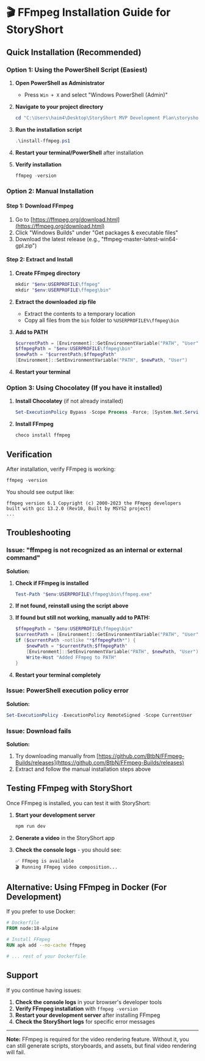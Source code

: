 # 🎬 FFmpeg Installation Guide for StoryShort

## Quick Installation (Recommended)

### Option 1: Using the PowerShell Script (Easiest)

1. **Open PowerShell as Administrator**
   - Press `Win + X` and select "Windows PowerShell (Admin)"

2. **Navigate to your project directory**
   ```powershell
   cd "C:\Users\haim4\Desktop\StoryShort MVP Development Plan\storyshort"
   ```

3. **Run the installation script**
   ```powershell
   .\install-ffmpeg.ps1
   ```

4. **Restart your terminal/PowerShell** after installation

5. **Verify installation**
   ```powershell
   ffmpeg -version
   ```

### Option 2: Manual Installation

#### Step 1: Download FFmpeg
1. Go to [https://ffmpeg.org/download.html](https://ffmpeg.org/download.html)
2. Click "Windows Builds" under "Get packages & executable files"
3. Download the latest release (e.g., "ffmpeg-master-latest-win64-gpl.zip")

#### Step 2: Extract and Install
1. **Create FFmpeg directory**
   ```powershell
   mkdir "$env:USERPROFILE\ffmpeg"
   mkdir "$env:USERPROFILE\ffmpeg\bin"
   ```

2. **Extract the downloaded zip file**
   - Extract the contents to a temporary location
   - Copy all files from the `bin` folder to `%USERPROFILE%\ffmpeg\bin`

3. **Add to PATH**
   ```powershell
   $currentPath = [Environment]::GetEnvironmentVariable("PATH", "User")
   $ffmpegPath = "$env:USERPROFILE\ffmpeg\bin"
   $newPath = "$currentPath;$ffmpegPath"
   [Environment]::SetEnvironmentVariable("PATH", $newPath, "User")
   ```

4. **Restart your terminal**

### Option 3: Using Chocolatey (If you have it installed)

1. **Install Chocolatey** (if not already installed)
   ```powershell
   Set-ExecutionPolicy Bypass -Scope Process -Force; [System.Net.ServicePointManager]::SecurityProtocol = [System.Net.ServicePointManager]::SecurityProtocol -bor 3072; iex ((New-Object System.Net.WebClient).DownloadString('https://community.chocolatey.org/install.ps1'))
   ```

2. **Install FFmpeg**
   ```powershell
   choco install ffmpeg
   ```

## Verification

After installation, verify FFmpeg is working:

```powershell
ffmpeg -version
```

You should see output like:
```
ffmpeg version 6.1 Copyright (c) 2000-2023 the FFmpeg developers
built with gcc 13.2.0 (Rev10, Built by MSYS2 project)
...
```

## Troubleshooting

### Issue: "ffmpeg is not recognized as an internal or external command"

**Solution:**
1. **Check if FFmpeg is installed**
   ```powershell
   Test-Path "$env:USERPROFILE\ffmpeg\bin\ffmpeg.exe"
   ```

2. **If not found, reinstall using the script above**

3. **If found but still not working, manually add to PATH:**
   ```powershell
   $ffmpegPath = "$env:USERPROFILE\ffmpeg\bin"
   $currentPath = [Environment]::GetEnvironmentVariable("PATH", "User")
   if ($currentPath -notlike "*$ffmpegPath*") {
       $newPath = "$currentPath;$ffmpegPath"
       [Environment]::SetEnvironmentVariable("PATH", $newPath, "User")
       Write-Host "Added FFmpeg to PATH"
   }
   ```

4. **Restart your terminal completely**

### Issue: PowerShell execution policy error

**Solution:**
```powershell
Set-ExecutionPolicy -ExecutionPolicy RemoteSigned -Scope CurrentUser
```

### Issue: Download fails

**Solution:**
1. Try downloading manually from [https://github.com/BtbN/FFmpeg-Builds/releases](https://github.com/BtbN/FFmpeg-Builds/releases)
2. Extract and follow the manual installation steps above

## Testing FFmpeg with StoryShort

Once FFmpeg is installed, you can test it with StoryShort:

1. **Start your development server**
   ```powershell
   npm run dev
   ```

2. **Generate a video** in the StoryShort app

3. **Check the console logs** - you should see:
   ```
   ✅ FFmpeg is available
   🎬 Running FFmpeg video composition...
   ```

## Alternative: Using FFmpeg in Docker (For Development)

If you prefer to use Docker:

```dockerfile
# Dockerfile
FROM node:18-alpine

# Install FFmpeg
RUN apk add --no-cache ffmpeg

# ... rest of your Dockerfile
```

## Support

If you continue having issues:

1. **Check the console logs** in your browser's developer tools
2. **Verify FFmpeg installation** with `ffmpeg -version`
3. **Restart your development server** after installing FFmpeg
4. **Check the StoryShort logs** for specific error messages

---

**Note:** FFmpeg is required for the video rendering feature. Without it, you can still generate scripts, storyboards, and assets, but final video rendering will fail. 